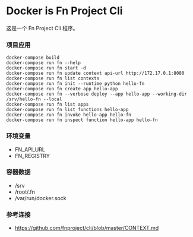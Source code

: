 # Docker is Fn Project Cli

这是一个 Fn Project Cli 程序。

### 项目应用
```
docker-compose build
docker-compose run fn --help
docker-compose run fn start -d
docker-compose run fn update context api-url http://172.17.0.1:8080
docker-compose run fn list contexts
docker-compose run fn init --runtime python hello-fn
docker-compose run fn create app hello-app
docker-compose run fn --verbose deploy --app hello-app --working-dir /srv/hello-fn --local
docker-compose run fn list apps
docker-compose run fn list functions hello-app
docker-compose run fn invoke hello-app hello-fn
docker-compose run fn inspect function hello-app hello-fn
```

### 环境变量
- FN_API_URL
- FN_REGISTRY

### 容器数据
- /srv
- /root/.fn
- /var/run/docker.sock

### 参考连接
- https://github.com/fnproject/cli/blob/master/CONTEXT.md
